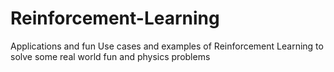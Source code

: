 # Reinforcement-Learning
Applications and fun Use cases and examples of Reinforcement Learning to solve some real world fun and physics problems 
